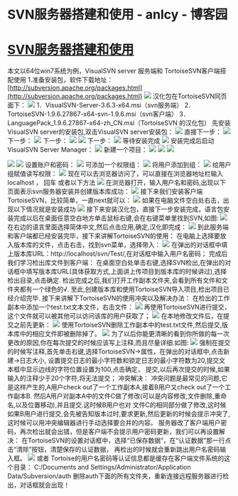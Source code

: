 
# SVN服务器搭建和使用 - anlcy - 博客园






# [SVN服务器搭建和使用](https://www.cnblogs.com/camilla/p/10117894.html)
本文以64位win7系统为例，VisualSVN server 服务端和 TortoiseSVN客户端搭配使用
1.准备安装包，软件下载地址：[http://subversion.apache.org/packages.html](http://subversion.apache.org/packages.html)
![](https://img2018.cnblogs.com/blog/74815/201812/74815-20181214093629925-1315449586.png)
汉化包在TortoiseSVN同页面下：
![](https://img2018.cnblogs.com/blog/74815/201812/74815-20181214093715304-606520741.png)
1．VisualSVN-Server-3.6.3-x64.msi（svn服务端）
2．TortoiseSVN-1.9.6.27867-x64-svn-1.9.6.msi（svn客户端）
3．LanguagePack_1.9.6.27867-x64-zh_CN.msi（TortoiseSVN 的汉化包）
先安装VisualSVN server的安装包,双击VisualSVN server安装包：
![](https://img2018.cnblogs.com/blog/74815/201812/74815-20181214094101249-345101287.png)
直接下一步：
![](https://img2018.cnblogs.com/blog/74815/201812/74815-20181214094209420-2122699762.png)
下一步：
![](https://img2018.cnblogs.com/blog/74815/201812/74815-20181214094236389-1895305517.png)
下一步：
![](https://img2018.cnblogs.com/blog/74815/201812/74815-20181214094320673-1825591597.png)
![](https://img2018.cnblogs.com/blog/74815/201812/74815-20181214094450793-814809743.png)
下一步：
![](https://img2018.cnblogs.com/blog/74815/201812/74815-20181214094721216-44150813.png)
等待安装完成
![](https://img2018.cnblogs.com/blog/74815/201812/74815-20181214094853483-937944707.png)
安装完成后启动VisualSVN Server Manager：
![](https://img2018.cnblogs.com/blog/74815/201812/74815-20181214094937471-1277396646.png)
新建一个项目：
![](https://img2018.cnblogs.com/blog/74815/201812/74815-20181214095201765-534229317.png)
![](https://img2018.cnblogs.com/blog/74815/201812/74815-20181214095254691-1879847383.png)
![](https://img2018.cnblogs.com/blog/74815/201812/74815-20181214095414955-1376801346.png)

![](https://img2018.cnblogs.com/blog/74815/201812/74815-20181214095546941-1998634278.png)
![](https://img2018.cnblogs.com/blog/74815/201812/74815-20181214100051381-927880591.png)
设置账户和密码：
![](https://img2018.cnblogs.com/blog/74815/201812/74815-20181214100208934-1978401694.png)
可添加一个权限组：
![](https://img2018.cnblogs.com/blog/74815/201812/74815-20181214100312144-1645634193.png)
将用户添加到组：
![](https://img2018.cnblogs.com/blog/74815/201812/74815-20181214100408075-535608071.png)
给用户组赋值读写权限：
![](https://img2018.cnblogs.com/blog/74815/201812/74815-20181214101939019-1689256640.png)
现在可以去浏览器访问了，可以直接在浏览器地址栏输入 localhost ， 回车 或者以下方法
![](https://img2018.cnblogs.com/blog/74815/201812/74815-20181214102119558-28126116.png)
在浏览器打开，输入用户名和密码,出现以下页面表示svn服务器安装并创建版本库成功：
![](https://img2018.cnblogs.com/blog/74815/201812/74815-20181214102307672-695896336.png)
接下来我们安装客户端TortoiseSVN，比较简单，一直next就可以：
![](https://img2018.cnblogs.com/blog/74815/201812/74815-20181214102620138-260797249.png)
如果在电脑文件空白处右击，出现以下情况就是安装成功
![](https://img2018.cnblogs.com/blog/74815/201812/74815-20181214102829212-506171383.png)
接下来安装汉化包，直接下一步安装完成，语言包安装完成以后在桌面任意空白地方单击鼠标右键,会在右键菜单里找到SVN,如图:
![](https://img2018.cnblogs.com/blog/74815/201812/74815-20181214103126459-1115182556.png)
在右边的语言里面选择简体中文,然后点击应用,确定,汉化即完成：
![](https://img2018.cnblogs.com/blog/74815/201812/74815-20181214103225666-1878692895.png)
到此服务端和客户端都已经安装完毕，接下来讲解TortoiseSVN的使用：
在电脑上选择要放入版本库的文件，点击右击，找到svn菜单，选择带入：
![](https://img2018.cnblogs.com/blog/74815/201812/74815-20181214103545554-361575123.png)
在弹出的对话框中填上版本库URL：http://localhost/svn/Test/,在对话框中输入用户名密码；
完成后我们学习检出库文件到客户端：
在桌面空白处单击右键,选择SVN检出,在弹出的对话框中填写版本库URL(具体获取方式,上面讲上传项目到版本库的时候讲过),选择检出目录,点击确定.
检出完成之后,我们打开工作副本文件夹,会看到所有文件和文件夹都有一个绿色的√.
至此,创建版本库和使用TortoiseSVN导入项目,检出项目已经介绍完毕.
接下来讲解下TortoiseSVN的使用冲突以及解决办法：
在检出的工作副本中添加一个test.txt文本文件，右击文件：
![](https://img2018.cnblogs.com/blog/74815/201812/74815-20181214115311524-416023349.png)
再使用TortoiseSVN进行提交，这个文件就可以被其他可以访问该库的用户获取了；
![](https://img2018.cnblogs.com/blog/74815/201812/74815-20181214115526847-1242825503.png)
在本地修改文件后，在提交之前先更新：
![](https://img2018.cnblogs.com/blog/74815/201812/74815-20181214115745131-880488252.png)
使用TortoiseSVN删除工作副本中的test.txt文件,然后提交,版本库中的相应文件即被删除掉了。
![](https://img2018.cnblogs.com/blog/74815/201812/74815-20181214120045847-1819706580.png)
为了以后你能更清晰的看到你所做的每一次更改的原因,你在每次提交的时候应该写上注释,而且尽量详细.如图:
![](https://img2018.cnblogs.com/blog/74815/201812/74815-20181214120255074-1721547161.png)
强制在提交的时候写注释,首先单击右键,选择TortoiseSVN->属性，在弹出的对话框中,点击新建->日志大小,
设置提交日志的最小字符数和锁定日志的最小字符数为20,提交文本框中显示边线的字符位置设置为100,点击确定，
提交,以后再次提交的时候,如果输入的注释少于20个字符,将无法提交；
冲突解决：
冲突问题是最常见的问题,它是这样产生的,A用户check out了一个工作副本A,接着B用户又check out了一个工作副本B.
然后A用户对副本A中的文件C做了修改(可以是内容修改,文件删除,重命名,以及位置移动),并且提交.这时候B用户也对
文件C的相同部分做了修改,这时候如果B用户进行提交,会先被告知版本过时,要求更新,然后更新的时候会提示冲突了,
这时候可以用冲突编辑器进行手动选择要合并的内容。
服务器改了客户端用户密码，再次检出就会出错，但是客户端不会提示用户密码更新，我们可以再设置解决：
在TortoiseSVN的设置对话框中，选择“已保存数据”，在“认证数据”那一行点击“清除”按钮，清楚保存的认证数据，
再检出的时候就会重新跳出用户名密码输入框。
![](https://img2018.cnblogs.com/blog/74815/201812/74815-20181214120949027-1126444360.png)
或者
Tortoise的用户名密码等认证信息都是缓存在客户端文件系统的这个目录：
C:/Documents and Settings/Administrator/Application Data/Subversion/auth
删除auth下面的所有文件夹，重新连接远程服务器进行检出，对话框就会出现！






